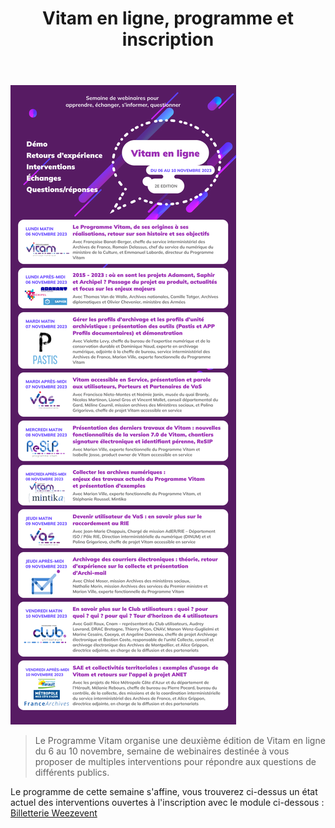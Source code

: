 ﻿---
layout: post
title: Vitam en ligne, programme et inscription
---

![Logos](./public/images/Vitam_ligne_prog_v3.jpg)
> Le Programme Vitam organise une deuxième édition de Vitam en ligne du 6 au 10 novembre, semaine de webinaires destinée à vous proposer de multiples interventions pour répondre aux questions de différents publics.

Le programme de cette semaine s'affine, vous trouverez ci-dessus un état actuel des interventions ouvertes à l'inscription avec le module ci-dessous :
<a title="Logiciel billetterie en ligne"
   href="https://weezevent.com/?c=sys_widget"
   class="weezevent-widget-integration"
   data-src="https://widget.weezevent.com/ticket/E1037058/?code=56319&locale=fr-FR&width_auto=1&color_primary=702382"
   data-width="650"
   data-height="600"
   data-id="1037058"
   data-resize="1"
   data-width_auto="1"
   data-noscroll="0"
   data-use-container="yes"
   data-type="neo"
   target="_blank">Billetterie Weezevent</a>
<script type="text/javascript" src="https://widget.weezevent.com/weez.js"></script>